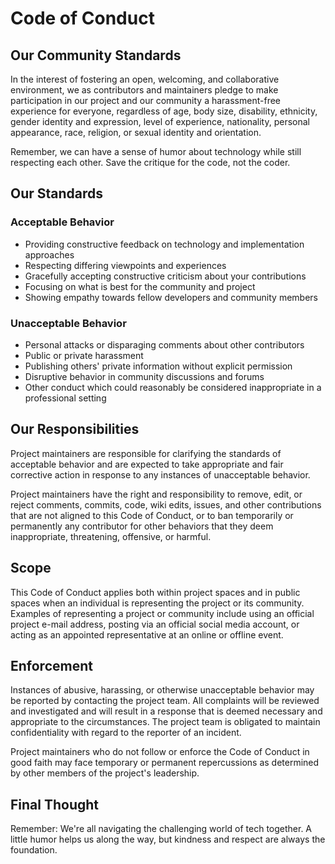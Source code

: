# Code of Conduct

## Our Community Standards

In the interest of fostering an open, welcoming, and collaborative environment, we as contributors and maintainers pledge to make participation in our project and our community a harassment-free experience for everyone, regardless of age, body size, disability, ethnicity, gender identity and expression, level of experience, nationality, personal appearance, race, religion, or sexual identity and orientation.

Remember, we can have a sense of humor about technology while still respecting each other. Save the critique for the code, not the coder.

## Our Standards

### Acceptable Behavior

- Providing constructive feedback on technology and implementation approaches
- Respecting differing viewpoints and experiences
- Gracefully accepting constructive criticism about your contributions
- Focusing on what is best for the community and project
- Showing empathy towards fellow developers and community members

### Unacceptable Behavior

- Personal attacks or disparaging comments about other contributors
- Public or private harassment
- Publishing others' private information without explicit permission
- Disruptive behavior in community discussions and forums
- Other conduct which could reasonably be considered inappropriate in a professional setting

## Our Responsibilities

Project maintainers are responsible for clarifying the standards of acceptable behavior and are expected to take appropriate and fair corrective action in response to any instances of unacceptable behavior.

Project maintainers have the right and responsibility to remove, edit, or reject comments, commits, code, wiki edits, issues, and other contributions that are not aligned to this Code of Conduct, or to ban temporarily or permanently any contributor for other behaviors that they deem inappropriate, threatening, offensive, or harmful.

## Scope

This Code of Conduct applies both within project spaces and in public spaces when an individual is representing the project or its community. Examples of representing a project or community include using an official project e-mail address, posting via an official social media account, or acting as an appointed representative at an online or offline event.

## Enforcement

Instances of abusive, harassing, or otherwise unacceptable behavior may be reported by contacting the project team. All complaints will be reviewed and investigated and will result in a response that is deemed necessary and appropriate to the circumstances. The project team is obligated to maintain confidentiality with regard to the reporter of an incident.

Project maintainers who do not follow or enforce the Code of Conduct in good faith may face temporary or permanent repercussions as determined by other members of the project's leadership.

## Final Thought

Remember: We're all navigating the challenging world of tech together. A little humor helps us along the way, but kindness and respect are always the foundation.
